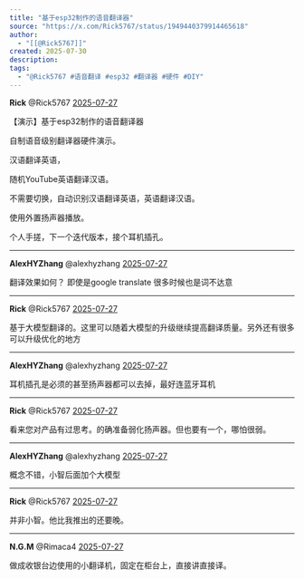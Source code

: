 ```yaml
---
title: "基于esp32制作的语音翻译器"
source: "https://x.com/Rick5767/status/1949440379914465618"
author:
  - "[[@Rick5767]]"
created: 2025-07-30
description:
tags:
  - "@Rick5767 #语音翻译 #esp32 #翻译器 #硬件 #DIY"
---
```

**Rick** @Rick5767 [2025-07-27](https://x.com/Rick5767/status/1949440379914465618)

【演示】基于esp32制作的语音翻译器

自制语音级别翻译器硬件演示。

汉语翻译英语，

随机YouTube英语翻译汉语。

不需要切换，自动识别汉语翻译英语，英语翻译汉语。

使用外置扬声器播放。

个人手搓，下一个迭代版本，接个耳机插孔。

---

**AlexHYZhang** @alexhyzhang [2025-07-27](https://x.com/alexhyzhang/status/1949451425806770448)

翻译效果如何？ 即使是google translate 很多时候也是词不达意

---

**Rick** @Rick5767 [2025-07-27](https://x.com/Rick5767/status/1949456645308010905)

基于大模型翻译的。这里可以随着大模型的升级继续提高翻译质量。另外还有很多可以升级优化的地方

---

**AlexHYZhang** @alexhyzhang [2025-07-27](https://x.com/alexhyzhang/status/1949452149798396193)

耳机插孔是必须的甚至扬声器都可以去掉，最好连蓝牙耳机

---

**Rick** @Rick5767 [2025-07-27](https://x.com/Rick5767/status/1949456907019915768)

看来您对产品有过思考。的确准备弱化扬声器。但也要有一个，哪怕很弱。

---

**AlexHYZhang** @alexhyzhang [2025-07-27](https://x.com/alexhyzhang/status/1949451744179577075)

概念不错，小智后面加个大模型

---

**Rick** @Rick5767 [2025-07-27](https://x.com/Rick5767/status/1949456733291913577)

并非小智。他比我推出的还要晚。

---

**N.G.M** @Rimaca4 [2025-07-27](https://x.com/Rimaca4/status/1949493602482344062)

做成收银台边使用的小翻译机，固定在柜台上，直接讲直接译。